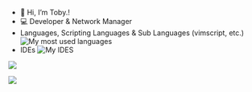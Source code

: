 - 👋 Hi, I’m Toby.!
- 💻 Developer & Network Manager
- Languages, Scripting Languages & Sub Languages (vimscript, etc.)
    ![My most used languages](https://skillicons.dev/icons?i=py,javascript,html,markdown,cs,c,cpp,neovim,dotnet,vim,unreal,powershell,linux,nodejs&perline=7 "My skills at this moment")
- IDEs
    ![My IDES](https://skillicons.dev/icons?i=visualstudio,vscode,eclipse,vim "IDE(s) that I utilize")



![](https://github-readme-stats.vercel.app/api?username=tobyhalldev&show_icons=true&include_all_commits=true&theme=tokyonight&border_radius=10)

![](https://github-readme-stats.vercel.app/api/top-langs/?username=tobyhalldev&layout=compact&theme=tokyonight&border_radius=10&langs_count=10)
